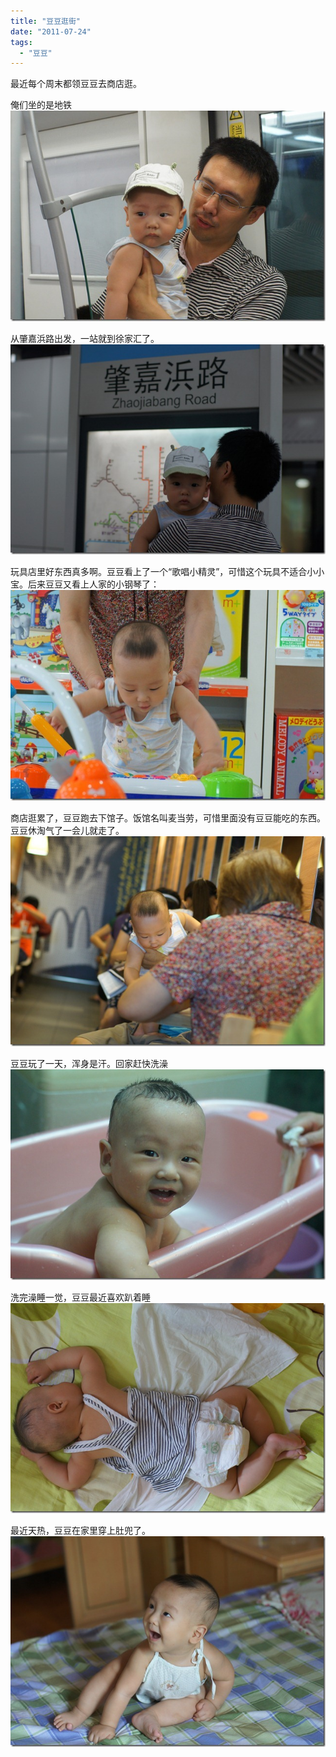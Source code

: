 ```yaml
---
title: "豆豆逛街"
date: "2011-07-24"
tags: 
  - "豆豆"
---
```


最近每个周末都领豆豆去商店逛。

俺们坐的是地铁  
[![DSC02236](images/dsc02236_thumb.jpg "DSC02236")](http://ruanqizhen.wordpress.com/wp-content/uploads/2011/07/dsc02236.jpg)

从肇嘉浜路出发，一站就到徐家汇了。  
[![DSC02229](images/dsc02229_thumb.jpg "DSC02229")](http://ruanqizhen.wordpress.com/wp-content/uploads/2011/07/dsc02229.jpg)

玩具店里好东西真多啊。豆豆看上了一个“歌唱小精灵”，可惜这个玩具不适合小小宝。后来豆豆又看上人家的小钢琴了：  
[![DSC02244](images/dsc02244_thumb.jpg "DSC02244")](http://ruanqizhen.wordpress.com/wp-content/uploads/2011/07/dsc02244.jpg)

商店逛累了，豆豆跑去下馆子。饭馆名叫麦当劳，可惜里面没有豆豆能吃的东西。豆豆休淘气了一会儿就走了。  
[![DSC02261](images/dsc02261_thumb.jpg "DSC02261")](http://ruanqizhen.wordpress.com/wp-content/uploads/2011/07/dsc02261.jpg)

豆豆玩了一天，浑身是汗。回家赶快洗澡  
[![DSC02190](images/dsc02190_thumb.jpg "DSC02190")](http://ruanqizhen.wordpress.com/wp-content/uploads/2011/07/dsc02190.jpg)

洗完澡睡一觉，豆豆最近喜欢趴着睡  
[![DSC02276](images/dsc02276_thumb.jpg "DSC02276")](http://ruanqizhen.wordpress.com/wp-content/uploads/2011/07/dsc02276.jpg)

最近天热，豆豆在家里穿上肚兜了。  
[![DSC02096](images/dsc02096_thumb.jpg "DSC02096")](http://ruanqizhen.wordpress.com/wp-content/uploads/2011/07/dsc02096.jpg)
